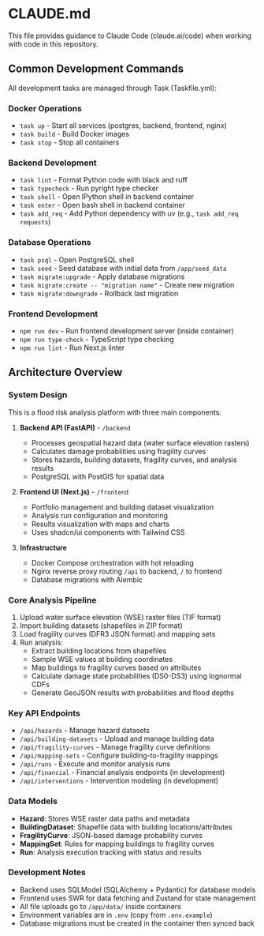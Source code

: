 # CLAUDE.md

This file provides guidance to Claude Code (claude.ai/code) when working with code in this repository.

## Common Development Commands

All development tasks are managed through Task (Taskfile.yml):

### Docker Operations
- `task up` - Start all services (postgres, backend, frontend, nginx)
- `task build` - Build Docker images
- `task stop` - Stop all containers

### Backend Development
- `task lint` - Format Python code with black and ruff
- `task typecheck` - Run pyright type checker
- `task shell` - Open IPython shell in backend container
- `task enter` - Open bash shell in backend container
- `task add_req` - Add Python dependency with uv (e.g., `task add_req requests`)

### Database Operations
- `task psql` - Open PostgreSQL shell
- `task seed` - Seed database with initial data from `/app/seed_data`
- `task migrate:upgrade` - Apply database migrations
- `task migrate:create -- "migration name"` - Create new migration
- `task migrate:downgrade` - Rollback last migration

### Frontend Development
- `npm run dev` - Run frontend development server (inside container)
- `npm run type-check` - TypeScript type checking
- `npm run lint` - Run Next.js linter

## Architecture Overview

### System Design
This is a flood risk analysis platform with three main components:

1. **Backend API (FastAPI)** - `/backend`
   - Processes geospatial hazard data (water surface elevation rasters)
   - Calculates damage probabilities using fragility curves
   - Stores hazards, building datasets, fragility curves, and analysis results
   - PostgreSQL with PostGIS for spatial data

2. **Frontend UI (Next.js)** - `/frontend`
   - Portfolio management and building dataset visualization
   - Analysis run configuration and monitoring
   - Results visualization with maps and charts
   - Uses shadcn/ui components with Tailwind CSS

3. **Infrastructure**
   - Docker Compose orchestration with hot reloading
   - Nginx reverse proxy routing `/api` to backend, `/` to frontend
   - Database migrations with Alembic

### Core Analysis Pipeline
1. Upload water surface elevation (WSE) raster files (TIF format)
2. Import building datasets (shapefiles in ZIP format)
3. Load fragility curves (DFR3 JSON format) and mapping sets
4. Run analysis:
   - Extract building locations from shapefiles
   - Sample WSE values at building coordinates
   - Map buildings to fragility curves based on attributes
   - Calculate damage state probabilities (DS0-DS3) using lognormal CDFs
   - Generate GeoJSON results with probabilities and flood depths

### Key API Endpoints
- `/api/hazards` - Manage hazard datasets
- `/api/building-datasets` - Upload and manage building data
- `/api/fragility-curves` - Manage fragility curve definitions
- `/api/mapping-sets` - Configure building-to-fragility mappings
- `/api/runs` - Execute and monitor analysis runs
- `/api/financial` - Financial analysis endpoints (in development)
- `/api/interventions` - Intervention modeling (in development)

### Data Models
- **Hazard**: Stores WSE raster data paths and metadata
- **BuildingDataset**: Shapefile data with building locations/attributes
- **FragilityCurve**: JSON-based damage probability curves
- **MappingSet**: Rules for mapping buildings to fragility curves
- **Run**: Analysis execution tracking with status and results

### Development Notes
- Backend uses SQLModel (SQLAlchemy + Pydantic) for database models
- Frontend uses SWR for data fetching and Zustand for state management
- All file uploads go to `/app/data/` inside containers
- Environment variables are in `.env` (copy from `.env.example`)
- Database migrations must be created in the container then synced back